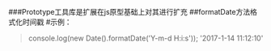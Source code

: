 ###Prototype工具库是扩展在js原型基础上对其进行扩充
##formatDate方法格式化时间戳
#示例：
>console.log(new Date().formatDate('Y-m-d H:i:s'));
>'2017-1-14 11:12:10'
